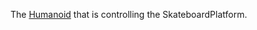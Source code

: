 The [Humanoid](https://create.roblox.com/docs/reference/engine/classes/Humanoid) that is controlling the SkateboardPlatform.